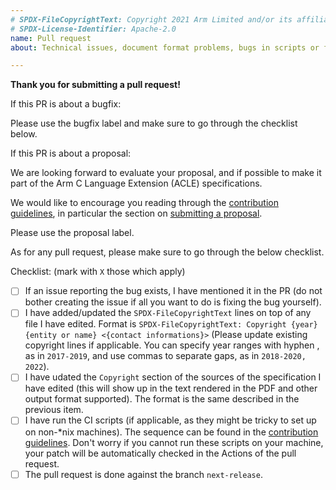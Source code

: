 ```yaml
---
# SPDX-FileCopyrightText: Copyright 2021 Arm Limited and/or its affiliates <open-source-office@arm.com>
# SPDX-License-Identifier: Apache-2.0
name: Pull request
about: Technical issues, document format problems, bugs in scripts or feature proposal.

---
```


**Thank you for submitting a pull request!**

If this PR is about a bugfix:

Please use the bugfix label and make sure to go through the checklist below.

If this PR is about a proposal:

We are looking forward to evaluate your proposal, and if possible to
make it part of the Arm C Language Extension (ACLE) specifications.

We would like to encourage you reading through the [contribution
guidelines](../../CONTRIBUTING.md), in particular the section on [submitting
a proposal](../../CONTRIBUTING.md#proposals-for-new-content).

Please use the proposal label.

As for any pull request, please make sure to go through the below
checklist.


Checklist: (mark with ``X`` those which apply)

* [ ] If an issue reporting the bug exists, I have mentioned it in the
      PR (do not bother creating the issue if all you want to do is
      fixing the bug yourself).
* [ ] I have added/updated the `SPDX-FileCopyrightText` lines on top
      of any file I have edited. Format is `SPDX-FileCopyrightText:
      Copyright {year} {entity or name} <{contact informations}>`
      (Please update existing copyright lines if applicable. You can
      specify year ranges with hyphen , as in `2017-2019`, and use
      commas to separate gaps, as in `2018-2020, 2022`).
* [ ] I have udated the `Copyright` section of the sources of the
      specification I have edited (this will show up in the text
      rendered in the PDF and other output format supported). The
      format is the same described in the previous item.
* [ ] I have run the CI scripts (if applicable, as they might be
      tricky to set up on non-*nix machines). The sequence can be
      found in the [contribution
      guidelines](../../CONTRIBUTING.md#continuous-integration). Don't
      worry if you cannot run these scripts on your machine, your
      patch will be automatically checked in the Actions of the pull
      request.
* [ ] The pull request is done against the branch `next-release`.
